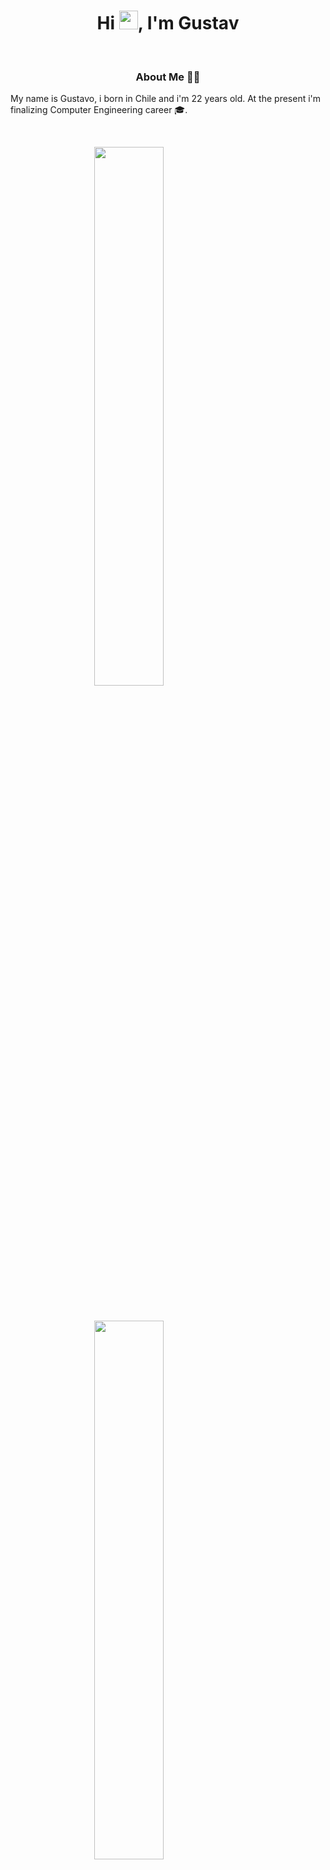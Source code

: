 <h1 align="center">Hi <img src="https://raw.githubusercontent.com/MartinHeinz/MartinHeinz/master/wave.gif" width="30px">, I'm Gustav</h1>

&nbsp;

<h3 align="center">About Me 🐱‍💻</h1>

My name is Gustavo, i born in Chile and i'm 22 years old. At the present i'm finalizing Computer Engineering career 🎓.

&nbsp;

<img align="center" style="display: block; margin: 0 auto; width:47%;" src="https://github-readme-stats.vercel.app/api?username=razhe&show_icons=true&theme=dark"/>

&nbsp;

<img align="center" style="display: block; margin: 0 auto; width:47%;" src="https://github-readme-stats.vercel.app/api/top-langs/?username=anuraghazra&layout=compact&theme=dark"/>

&nbsp;

<b>Note:</b> Top languages is only a metric of the languages from my public repositories and doesn't reflect experience or skill level.

&nbsp;

### 📋 Languages

![C#](https://img.shields.io/badge/c%23-%23239120.svg?style=for-the-badge&logo=c-sharp&logoColor=white)
![HTML5](https://img.shields.io/badge/html5-%23E34F26.svg?style=for-the-badge&logo=html5&logoColor=white)
![JavaScript](https://img.shields.io/badge/javascript-%23323330.svg?style=for-the-badge&logo=javascript&logoColor=%23F7DF1E)
![CSS3](https://img.shields.io/badge/css3-%231572B6.svg?style=for-the-badge&logo=css3&logoColor=white)
![Java](https://img.shields.io/badge/java-%23ED8B00.svg?style=for-the-badge&logo=java&logoColor=white)
![PHP](https://img.shields.io/badge/php-%23777BB4.svg?style=for-the-badge&logo=php&logoColor=white)
![Python](https://img.shields.io/badge/python-3670A0?style=for-the-badge&logo=python&logoColor=ffdd54)

&nbsp;

### 📚 Frameworks, Platforms and Libraries

![.Net](https://img.shields.io/badge/.NET-5C2D91?style=for-the-badge&logo=.net&logoColor=white)
![Bootstrap](https://img.shields.io/badge/bootstrap-%23563D7C.svg?style=for-the-badge&logo=bootstrap&logoColor=white)
![Django](https://img.shields.io/badge/django-%23092E20.svg?style=for-the-badge&logo=django&logoColor=white)
![Spring](https://img.shields.io/badge/spring-%236DB33F.svg?style=for-the-badge&logo=spring&logoColor=white)
![jQuery](https://img.shields.io/badge/jquery-%230769AD.svg?style=for-the-badge&logo=jquery&logoColor=white)
![Laravel](https://img.shields.io/badge/laravel-%23FF2D20.svg?style=for-the-badge&logo=laravel&logoColor=white)


&nbsp;

### 🔧 Tools

![NetBeans IDE](https://img.shields.io/badge/NetBeansIDE-1B6AC6.svg?style=for-the-badge&logo=apache-netbeans-ide&logoColor=white)
![Jupyter Notebook](https://img.shields.io/badge/jupyter-%23FA0F00.svg?style=for-the-badge&logo=jupyter&logoColor=white)
![Visual Studio Code](https://img.shields.io/badge/Visual%20Studio%20Code-0078d7.svg?style=for-the-badge&logo=visual-studio-code&logoColor=white)
![Visual Studio](https://img.shields.io/badge/Visual%20Studio-5C2D91.svg?style=for-the-badge&logo=visual-studio&logoColor=white)

&nbsp;
### 📌 Other...


![Postman](https://img.shields.io/badge/Postman-FF6C37?style=for-the-badge&logo=postman&logoColor=white)
![Power Bi](https://img.shields.io/badge/power_bi-F2C811?style=for-the-badge&logo=powerbi&logoColor=black)


&nbsp;
### 🙋‍♂️ Contact me

<a href="mailto:gustavo.acu.rivas@gmail.com" title="gustavo.acu.rivas@gmail.com">
<img src="https://img.shields.io/badge/Gmail-D14836?style=for-the-badge&logo=gmail&logoColor=white"/>
</a>
